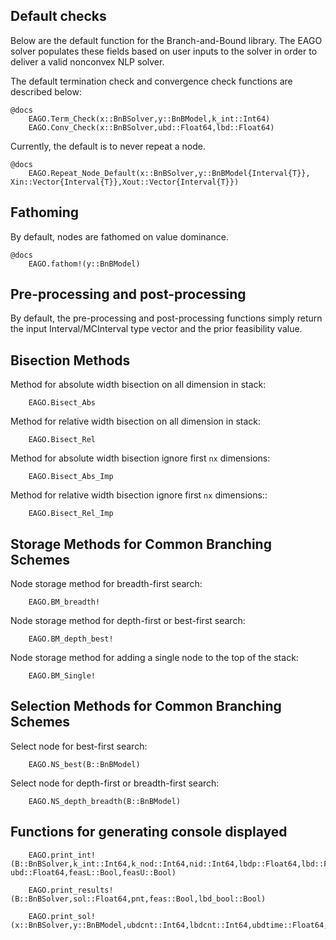 ## Default checks

Below are the default function for the Branch-and-Bound library. The EAGO solver
populates these fields based on user inputs to the solver in order to deliver a
valid nonconvex NLP solver.

The default termination check and convergence check functions are described below:
```
@docs
    EAGO.Term_Check(x::BnBSolver,y::BnBModel,k_int::Int64)
    EAGO.Conv_Check(x::BnBSolver,ubd::Float64,lbd::Float64)
```

Currently, the default is to never repeat a node.
```
@docs
    EAGO.Repeat_Node_Default(x::BnBSolver,y::BnBModel{Interval{T}}, Xin::Vector{Interval{T}},Xout::Vector{Interval{T}})
```

## Fathoming

By default, nodes are fathomed on value dominance.
```
@docs
    EAGO.fathom!(y::BnBModel)
```

## Pre-processing and post-processing
By default, the pre-processing and post-processing functions simply return the
input Interval/MCInterval type vector and the prior feasibility value.

## Bisection Methods
Method for absolute width bisection on all dimension in stack:

```@docs
    EAGO.Bisect_Abs
```

Method for relative width bisection on all dimension in stack:

```@docs
    EAGO.Bisect_Rel
```

Method for absolute width bisection ignore first `nx` dimensions:

```@docs
    EAGO.Bisect_Abs_Imp
```

Method for relative width bisection ignore first `nx` dimensions::

```@docs
    EAGO.Bisect_Rel_Imp
```
## Storage Methods for Common Branching Schemes
Node storage method for breadth-first search:

```@docs
    EAGO.BM_breadth!
```

Node storage method for depth-first or best-first search:

```@docs
    EAGO.BM_depth_best!
```

Node storage method for adding a single node to the top of the stack:

```@docs
    EAGO.BM_Single!
```

## Selection Methods for Common Branching Schemes

Select node for best-first search:

```@docs
    EAGO.NS_best(B::BnBModel)
```

Select node for depth-first or breadth-first search:

```@docs
    EAGO.NS_depth_breadth(B::BnBModel)
```

## Functions for generating console displayed
```@docs
    EAGO.print_int!(B::BnBSolver,k_int::Int64,k_nod::Int64,nid::Int64,lbdp::Float64,lbd::Float64, ubd::Float64,feasL::Bool,feasU::Bool)
```
```@docs
    EAGO.print_results!(B::BnBSolver,sol::Float64,pnt,feas::Bool,lbd_bool::Bool)
```
```@docs
    EAGO.print_sol!(x::BnBSolver,y::BnBModel,ubdcnt::Int64,lbdcnt::Int64,ubdtime::Float64,lbdtime::Float64)
```

